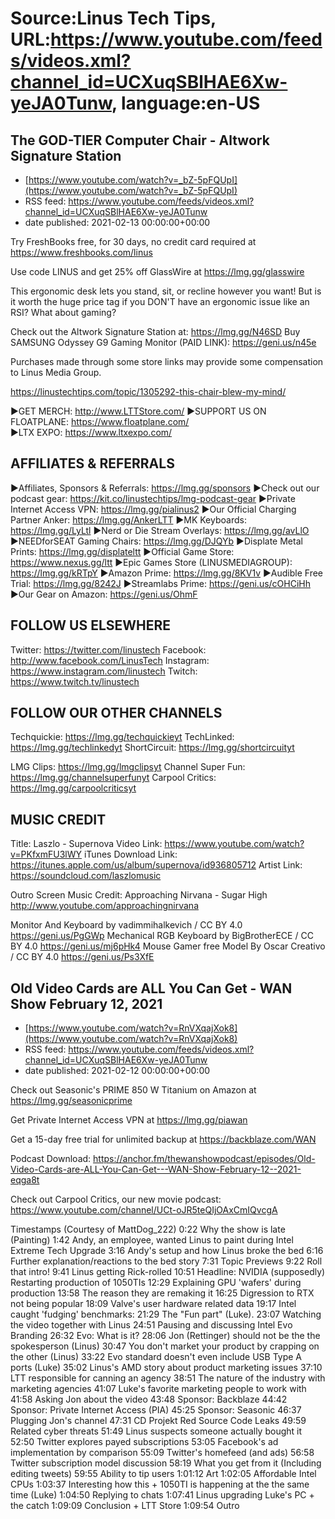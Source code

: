 # Source:Linus Tech Tips, URL:https://www.youtube.com/feeds/videos.xml?channel_id=UCXuqSBlHAE6Xw-yeJA0Tunw, language:en-US

## The GOD-TIER Computer Chair - Altwork Signature Station
 - [https://www.youtube.com/watch?v=_bZ-5pFQUpI](https://www.youtube.com/watch?v=_bZ-5pFQUpI)
 - RSS feed: https://www.youtube.com/feeds/videos.xml?channel_id=UCXuqSBlHAE6Xw-yeJA0Tunw
 - date published: 2021-02-13 00:00:00+00:00

Try FreshBooks free, for 30 days, no credit card required at https://www.freshbooks.com/linus

Use code LINUS and get 25% off GlassWire at https://lmg.gg/glasswire

This ergonomic desk lets you stand, sit, or recline however you want! But is it worth the huge price tag if you DON'T have an ergonomic issue like an RSI? What about gaming?

Check out the Altwork Signature Station at: https://lmg.gg/N46SD
Buy SAMSUNG Odyssey G9 Gaming Monitor (PAID LINK): https://geni.us/n45e

Purchases made through some store links may provide some compensation to Linus Media Group.

https://linustechtips.com/topic/1305292-this-chair-blew-my-mind/

►GET MERCH: http://www.LTTStore.com/
►SUPPORT US ON FLOATPLANE: https://www.floatplane.com/  
►LTX EXPO: https://www.ltxexpo.com/   

AFFILIATES & REFERRALS
---------------------------------------------------
►Affiliates, Sponsors & Referrals: https://lmg.gg/sponsors
►Check out our podcast gear: https://kit.co/linustechtips/lmg-podcast-gear
►Private Internet Access VPN: https://lmg.gg/pialinus2
►Our Official Charging Partner Anker: https://lmg.gg/AnkerLTT
►MK Keyboards: https://lmg.gg/LyLtl
►Nerd or Die Stream Overlays: https://lmg.gg/avLlO
►NEEDforSEAT Gaming Chairs: https://lmg.gg/DJQYb
►Displate Metal Prints: https://lmg.gg/displateltt
►Official Game Store: https://www.nexus.gg/ltt
►Epic Games Store (LINUSMEDIAGROUP): https://lmg.gg/kRTpY
►Amazon Prime: https://lmg.gg/8KV1v
►Audible Free Trial: https://lmg.gg/8242J
►Streamlabs Prime: https://geni.us/cOHCiHh
►Our Gear on Amazon: https://geni.us/OhmF

FOLLOW US ELSEWHERE
---------------------------------------------------  
Twitter: https://twitter.com/linustech
Facebook: http://www.facebook.com/LinusTech
Instagram: https://www.instagram.com/linustech
Twitch: https://www.twitch.tv/linustech

FOLLOW OUR OTHER CHANNELS
---------------------------------------------------  
Techquickie: https://lmg.gg/techquickieyt
TechLinked: https://lmg.gg/techlinkedyt
ShortCircuit: https://lmg.gg/shortcircuityt

LMG Clips: https://lmg.gg/lmgclipsyt
Channel Super Fun: https://lmg.gg/channelsuperfunyt
Carpool Critics: https://lmg.gg/carpoolcriticsyt

MUSIC CREDIT
---------------------------------------------------  
Title: Laszlo - Supernova
Video Link: https://www.youtube.com/watch?v=PKfxmFU3lWY
iTunes Download Link: https://itunes.apple.com/us/album/supernova/id936805712
Artist Link: https://soundcloud.com/laszlomusic

Outro Screen Music Credit: Approaching Nirvana - Sugar High http://www.youtube.com/approachingnirvana

Monitor And Keyboard by vadimmihalkevich / CC BY 4.0  https://geni.us/PgGWp
Mechanical RGB Keyboard by BigBrotherECE / CC BY 4.0 https://geni.us/mj6pHk4
Mouse Gamer free Model By Oscar Creativo / CC BY 4.0 https://geni.us/Ps3XfE

## Old Video Cards are ALL You Can Get - WAN Show February 12, 2021
 - [https://www.youtube.com/watch?v=RnVXqajXok8](https://www.youtube.com/watch?v=RnVXqajXok8)
 - RSS feed: https://www.youtube.com/feeds/videos.xml?channel_id=UCXuqSBlHAE6Xw-yeJA0Tunw
 - date published: 2021-02-12 00:00:00+00:00

Check out Seasonic's PRIME 850 W Titanium on Amazon at https://lmg.gg/seasonicprime

Get Private Internet Access VPN at https://lmg.gg/piawan

Get a 15-day free trial for unlimited backup at https://backblaze.com/WAN

Podcast Download: https://anchor.fm/thewanshowpodcast/episodes/Old-Video-Cards-are-ALL-You-Can-Get---WAN-Show-February-12--2021-eqga8t

Check out Carpool Critics, our new movie podcast: https://www.youtube.com/channel/UCt-oJR5teQIjOAxCmIQvcgA

Timestamps (Courtesy of MattDog_222)
0:22 Why the show is late (Painting)
1:42 Andy, an employee, wanted Linus to paint during Intel Extreme Tech Upgrade
3:16 Andy's setup and how Linus broke the bed
6:16 Further explanation/reactions to the bed story
7:31 Topic Previews
9:22 Roll that intro!
9:41 Linus getting Rick-rolled
10:51 Headline: NVIDIA (supposedly) Restarting production of 1050TIs
 12:29 Explaining GPU 'wafers' during production
 13:58 The reason they are remaking it
 16:25 Digression to RTX not being popular
 18:09 Valve's user hardware related data
19:17 Intel caught 'fudging' benchmarks:
 21:29 The "Fun part" (Luke). 
 23:07 Watching the video together with Linus
 24:51 Pausing and discussing Intel Evo Branding
 26:32 Evo: What is it?
 28:06 Jon (Rettinger) should not be the the spokesperson (Linus)
 30:47 You don't market your product by crapping on the other (Linus)
 33:22 Evo standard doesn't even include USB Type A ports (Luke)
 35:02 Linus's AMD story about product marketing issues
 37:10 LTT responsible for canning an agency
 38:51 The nature of the industry with marketing agencies
 41:07 Luke's favorite marketing people to work with
 41:58 Asking Jon about the video
43:48 Sponsor: Backblaze
44:42 Sponsor: Private Internet Access (PIA)
45:25 Sponsor: Seasonic
46:37 Plugging Jon's channel
47:31 CD Projekt Red Source Code Leaks
49:59 Related cyber threats
51:49 Linus suspects someone actually bought it
52:50 Twitter explores payed subscriptions
 53:05 Facebook's ad implementation by comparison
 55:09 Twitter's homefeed (and ads)
 56:58 Twitter subscription model discussion
 58:19 What you get from it (Including editing tweets)
 59:55 Ability to tip users
 1:01:12 Art
1:02:05 Affordable Intel CPUs
1:03:37 Interesting how this + 1050TI is happening at the the same time (Luke)
1:04:50 Replying to chats
1:07:41 Linus upgrading Luke's PC + the catch
1:09:09 Conclusion + LTT Store
1:09:54 Outro

